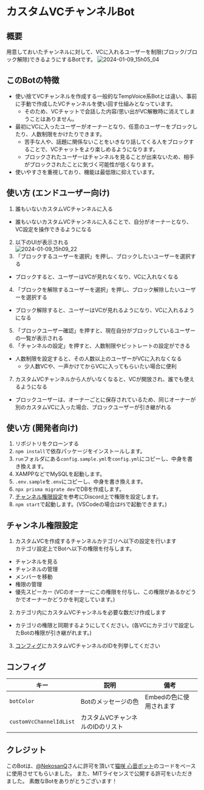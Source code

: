 # カスタムVCチャンネルBot

## 概要

用意しておいたチャンネルに対して、VCに入れるユーザーを制限(ブロック/ブロック解除)できるようにするBotです。
![2024-01-09_15h05_04](https://github.com/Kamesuta/discord-configurable-voice-channel/assets/16362824/de78d04c-244e-4455-9f44-d067435874c9)

## このBotの特徴

- 使い捨てVCチャンネルを作成する一般的なTempVoice系Botとは違い、事前に手動で作成したVCチャンネルを使い回す仕組みとなっています。
  - そのため、VCチャットで会話した内容/思い出がVC解散時に消えてしまうことはありません。
- 最初にVCに入ったユーザーがオーナーとなり、任意のユーザーをブロックしたり、人数制限をかけたりできます。
  - 苦手な人や、話題に関係ないことをいきなり話してくる人をブロックすることで、VCチャットをより楽しめるようになります。
  - ブロックされたユーザーはチャンネルを見ることが出来ないため、相手がブロックされたことに気づく可能性が低くなります。
- 使いやすさを重視しており、機能は最低限に抑えています。

## 使い方 (エンドユーザー向け)

1. 誰もいないカスタムVCチャンネルに入る
  - 誰もいないカスタムVCチャンネルに入ることで、自分がオーナーとなり、VC設定を操作できるようになる
2. 以下のUIが表示される  
![2024-01-09_15h09_22](https://github.com/Kamesuta/discord-configurable-voice-channel/assets/16362824/51da9a01-9b74-4e71-8928-3b96cec09a6f)
3. 「ブロックするユーザーを選択」を押し、ブロックしたいユーザーを選択する
  - ブロックすると、ユーザーはVCが見れなくなり、VCに入れなくなる
4. 「ブロックを解除するユーザーを選択」を押し、ブロック解除したいユーザーを選択する
  - ブロック解除すると、ユーザーはVCが見れるようになり、VCに入れるようになる
5. 「ブロックユーザー確認」を押すと、現在自分がブロックしているユーザーの一覧が表示される
6. 「チャンネルの設定」を押すと、人数制限やビットレートの設定ができる
  - 人数制限を設定すると、その人数以上のユーザーがVCに入れなくなる
    - 少人数VCや、一声かけてからVCに入ってもらいたい場合に便利
7. カスタムVCチャンネルから人がいなくなると、VCが開放され、誰でも使えるようになる
  - ブロックユーザーは、オーナーごとに保存されているため、同じオーナーが別のカスタムVCに入った場合、ブロックユーザーが引き継がれる

## 使い方 (開発者向け)

1. リポジトリをクローンする
2. `npm install`で依存パッケージをインストールします。
3. `run`フォルダにある`config.sample.yml`を`config.yml`にコピーし、中身を書き換えます。
4. XAMPPなどでMySQLを起動します。
5. `.env.sample`を`.env`にコピーし、中身を書き換えます。
6. `npx prisma migrate dev`でDBを作成します。
7. [チャンネル権限設定](#チャンネル権限設定)を参考にDiscord上で権限を設定します。
7. `npm start`で起動します。(VSCodeの場合は`F5`で起動できます。)

## チャンネル権限設定

1. カスタムVCを作成するチャンネルカテゴリへ以下の設定を行います  
  カテゴリ設定上でBotへ以下の権限を付与します。
  - チャンネルを見る
  - チャンネルの管理
  - メンバーを移動
  - 権限の管理
  - 優先スピーカー (VCのオーナーにこの権限を付与し、この権限があるかどうかでオーナーかどうかを判定しています。)
2. カテゴリ内にカスタムVCチャンネルを必要な数だけ作成します
  - カテゴリの権限と同期するようにしてください。(各VCにカテゴリで設定したBotの権限が引き継がれます。)
3. [コンフィグ](#コンフィグ)にカスタムVCチャンネルのIDを列挙してください

## コンフィグ

|キー             |説明             |備考             |
|----------------|----------------|----------------|
|`botColor`|Botのメッセージの色|Embedの色に使用されます|
|`customVcChannelIdList`|カスタムVCチャンネルのIDのリスト| |

## クレジット

このBotは、[@NekosanQ](https://github.com/NekosanQ)さんに許可を頂いて[猫咲 心音ボット](https://github.com/NekosanQ/DiscordBOT-Kokone)のコードをベースに使用させてもらいました。
また、MITライセンスで公開する許可をいただきました。
素敵なBotをありがとうございます！
